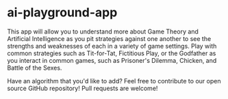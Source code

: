 # ai-playground-app
This app will allow you to understand more about Game Theory and Artificial Intelligence as you pit strategies against one another to see the strengths and weaknesses of each in a variety of game settings. Play with common strategies such as Tit-for-Tat, Fictitious Play, or the Godfather as you interact in common games, such as Prisoner's Dilemma, Chicken, and Battle of the Sexes.

Have an algorithm that you'd like to add? Feel free to contribute to our open source GitHub repository! Pull requests are welcome!
